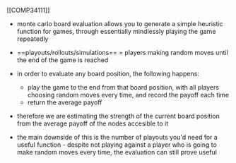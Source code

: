 [[COMP34111]]

- monte carlo board evaluation allows you to generate a simple heuristic function for games, through essentially mindlessly playing the game repeatedly
- ==playouts/rollouts/simulations== = players making random moves until the end of the game is reached
- in order to evaluate any board position, the following happens:
	- play the game to the end from that board position, with all players choosing random moves every time, and record the payoff each time
	- return the average payoff
- therefore we are estimating the strength of the current board position from the average payoff of the nodes accesible to it

- the main downside of this is the number of playouts you'd need for a useful function - despite not playing against a player who is going to make random moves every time, the evaluation can still prove useful